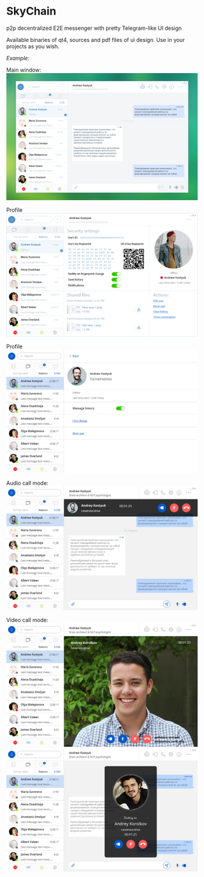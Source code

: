 # SkyChain
 p2p decentralized E2E messenger with pretty Telegram-like UI design

Available binaries of qt4, sources and pdf files of ui design.
Use in your projects as you wish.

_Example:_

Main window:
![alt text](https://github.com/progressionnetwork/SkyChain/blob/main/ui_design/Main%20page.png)

Profile
![alt text](https://github.com/progressionnetwork/SkyChain/blob/main/ui_design/Sky%20Chain8.%20Profile_mine.jpg)

Profile
![alt text](https://github.com/progressionnetwork/SkyChain/blob/main/ui_design/Sky%20Chain8.%20Profile.jpg)

Audio call mode:
![alt text](https://github.com/progressionnetwork/SkyChain/blob/main/ui_design/Sky%20Chain3.%20Audio%20call%20mode.jpg)

Video call mode:
![alt text](https://github.com/progressionnetwork/SkyChain/blob/main/ui_design/Sky%20Chain4.%20Video%20call%20mode.jpg)
![alt text](https://github.com/progressionnetwork/SkyChain/blob/main/ui_design/Sky%20Chain2.%20Video%20call.jpg)

